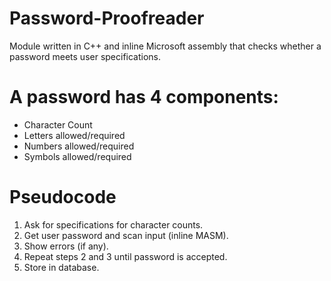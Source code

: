 # Password-Proofreader
Module written in C++ and inline Microsoft assembly that checks whether a password meets user specifications.

# A password has 4 components:
* Character Count
* Letters allowed/required
* Numbers allowed/required
* Symbols allowed/required

# Pseudocode
1. Ask for specifications for character counts.
2. Get user password and scan input (inline MASM).
3. Show errors (if any).
4. Repeat steps 2 and 3 until password is accepted.
5. Store in database.
